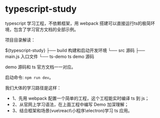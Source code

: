 # typescript-study

typescript 学习工程，不依赖框架，用 webpack 搭建可以直接运行ts的极简环境，包含了学习官方文档的全部示例。

项目目录解读：

${typescript-study}
├── build 构建和启动开发环境
└── src   源码
    ├── main.js   入口文件
    └── ts-demo   ts demo 源码

demo 源码和 ts 官方文档一一对应。

启动命令: `npm run dev`。

我们大体的学习路径是这样：
 - 1、先用 webpack 配置一个简单的工程，这个工程能实时编译 ts 到 js；
 - 2、从官网上学习语法，在上面工程中编写 Demo 加深理解；
 - 3、结合框架和场景(vue\react\小程序\electron)学习 ts 应用。
